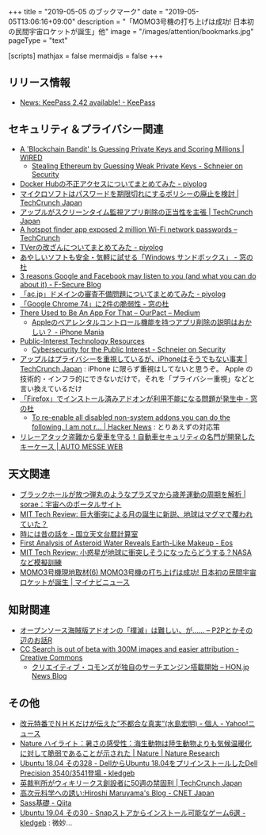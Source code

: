 +++
title = "2019-05-05 のブックマーク"
date =  "2019-05-05T13:06:16+09:00"
description = "「MOMO3号機の打ち上げは成功! 日本初の民間宇宙ロケットが誕生」他"
image = "/images/attention/bookmarks.jpg"
pageType = "text"

[scripts]
  mathjax = false
  mermaidjs = false
+++

## リリース情報

- [News: KeePass 2.42 available! - KeePass](https://keepass.info/news/n190501_2.42.html)

## セキュリティ＆プライバシー関連

- [A 'Blockchain Bandit' Is Guessing Private Keys and Scoring Millions | WIRED](https://www.wired.com/story/blockchain-bandit-ethereum-weak-private-keys/)
    - [Stealing Ethereum by Guessing Weak Private Keys - Schneier on Security](https://www.schneier.com/blog/archives/2019/04/stealing_ethere.html)
- [Docker Hubの不正アクセスについてまとめてみた - piyolog](https://piyolog.hatenadiary.jp/entry/2019/04/29/031838)
- [マイクロソフトはパスワードを期限切れにするポリシーの廃止を検討  |  TechCrunch Japan](https://techcrunch.com/2019/04/24/windows-password-expiry/)
- [アップルがスクリーンタイム監視アプリ削除の正当性を主張  |  TechCrunch Japan](https://techcrunch.com/2019/04/28/apple-defends-its-takedown-of-some-apps-monitoring-screen-time/)
- [A hotspot finder app exposed 2 million Wi-Fi network passwords – TechCrunch](https://techcrunch.com/2019/04/22/hotspot-password-leak/)
- [TVerの改ざんについてまとめてみた - piyolog](https://piyolog.hatenadiary.jp/entry/2019/04/30/011810)
- [あやしいソフトも安全・気軽に試せる「Windows サンドボックス」 - 窓の杜](https://forest.watch.impress.co.jp/docs/shseri/win10may2019/1182586.html)
- [3 reasons Google and Facebook may listen to you (and what you can do about it) - F-Secure Blog](https://blog.f-secure.com/google-and-facebook-listen-to-you/)
- [「ac.jp」ドメインの審査不備問題についてまとめてみた - piyolog](https://piyolog.hatenadiary.jp/entry/2019/05/01/102032)
- [「Google Chrome 74」に2件の脆弱性 - 窓の杜](https://forest.watch.impress.co.jp/docs/news/1182903.html)
- [There Used to Be An App For That – OurPact – Medium](https://medium.com/@ourpactapp/there-used-to-be-an-app-for-that-41344f61fb6f)
    - [Appleのペアレンタルコントロール機能を持つアプリ削除の説明はおかしい？ - iPhone Mania](https://iphone-mania.jp/news-246697/)
- [Public-Interest Technology Resources](https://public-interest-tech.com/)
    - [Cybersecurity for the Public Interest - Schneier on Security](https://www.schneier.com/blog/archives/2019/05/cybersecurity_f_2.html)
- [アップルはプライバシーを重視しているが、iPhoneはそうでもない事実  |  TechCrunch Japan](https://jp.techcrunch.com/2019/05/03/iphone-security/) : iPhone に限らず重視はしてないと思うぞ。 Apple の技術的・インフラ的にできないだけで，それを「プライバシー重視」などと言い換えているだけ
- [「Firefox」でインストール済みアドオンが利用不能になる問題が発生中 - 窓の杜](https://forest.watch.impress.co.jp/docs/news/1182954.html)
    - [To re-enable all disabled non-system addons you can do the following. I am not r... | Hacker News](https://news.ycombinator.com/item?id=19824410) : とりあえずの対応策
- [リレーアタック盗難から愛車を守る！自動車セキュリティの名門が開発したキーケース  |  AUTO MESSE WEB](https://www.automesseweb.jp/2019/05/04/141686)

## 天文関連

- [ブラックホールが放つ弾丸のようなプラズマから歳差運動の周期を解析 | sorae：宇宙へのポータルサイト](https://sorae.info/030201/2019_4_30_cygni.html)
- [MIT Tech Review: 巨大衝突による月の誕生に新説、地球はマグマで覆われていた？](https://www.technologyreview.jp/nl/the-moon-may-be-made-from-a-magma-ocean-that-once-covered-earth/)
- [時には昔の話を - 国立天文台暦計算室](https://eco.mtk.nao.ac.jp/koyomi/topics/html/topics2020_1.html)
- [First Analysis of Asteroid Water Reveals Earth-Like Makeup - Eos](https://eos.org/articles/first-analysis-of-asteroid-water-reveals-earth-like-makeup)
- [MIT Tech Review: 小惑星が地球に衝突しそうになったらどうする？NASAなど模擬訓練](https://www.technologyreview.jp/s/139739/what-would-we-do-if-an-asteroid-was-on-a-collision-course-with-earth/)
- [MOMO3号機現地取材(6) MOMO3号機の打ち上げは成功! 日本初の民間宇宙ロケットが誕生 | マイナビニュース](https://news.mynavi.jp/article/momo3-6/)

## 知財関連

- [オープンソース海賊版アドオンの「撲滅」は難しい、が…… – P2Pとかその辺のお話R](https://p2ptk.org/copyright/1861)
- [CC Search is out of beta with 300M images and easier attribution - Creative Commons](https://creativecommons.org/2019/04/30/cc-search-images/)
    - [クリエイティブ・コモンズが独自のサーチエンジン搭載開始 – HON.jp News Blog](https://hon.jp/news/1.0/0/24582/)

## その他

- [改元特番でＮＨＫだけが伝えた”不都合な真実”(水島宏明) - 個人 - Yahoo!ニュース](https://news.yahoo.co.jp/byline/mizushimahiroaki/20190501-00124418/)
- [Nature ハイライト：暑さの感受性：海生動物は陸生動物よりも気候温暖化に対して脆弱であることが示された | Nature | Nature Research](https://www.natureasia.com/ja-jp/nature/highlights/98575)
- [Ubuntu 18.04 その328 - DellからUbuntu 18.04をプリインストールしたDell Precision 3540/3541登場 - kledgeb](https://kledgeb.blogspot.com/2019/05/ubuntu-1804-328-dellubuntu-1804dell.html)
- [英裁判所がウィキリークス創設者に50週の禁固刑  |  TechCrunch Japan](https://techcrunch.com/2019/05/01/julian-assange-jailed-for-50-weeks-for-breaching-uk-bail-conditions/)
- [高次元科学への誘い:Hiroshi Maruyama's Blog - CNET Japan](https://japan.cnet.com/blog/maruyama/2019/05/01/entry_30022958/)
- [Sass基礎 - Qiita](https://qiita.com/fukuham/items/e2d7011074d8172deb58)
- [Ubuntu 19.04 その30 - Snapストアからインストール可能なゲーム6選 - kledgeb](https://kledgeb.blogspot.com/2019/05/ubuntu-1904-30-snap6.html) : 微妙...
